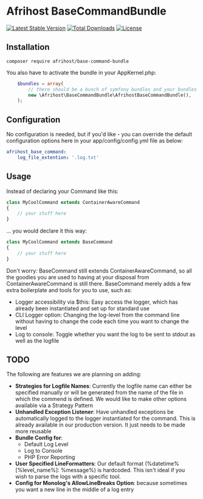 # Afrihost BaseCommandBundle
[![Latest Stable Version](https://poser.pugx.org/afrihost/base-command-bundle/v/stable)](https://packagist.org/packages/afrihost/base-command-bundle)
[![Total Downloads](https://poser.pugx.org/afrihost/base-command-bundle/downloads)](https://packagist.org/packages/afrihost/base-command-bundle)
[![License](https://poser.pugx.org/afrihost/base-command-bundle/license)](https://packagist.org/packages/afrihost/base-command-bundle)

## Installation
`composer require afrihost/base-command-bundle`

You also have to activate the bundle in your AppKernel.php:
```php
    $bundles = array(
        // there should be a bunch of symfony bundles and your bundles already added here
        new \Afrihost\BaseCommandBundle\AfrihostBaseCommandBundle(),
    );
```

## Configuration
No configuration is needed, but if you'd like - you can override the default configuration options here in your app/config/config.yml file as below:
```yml
afrihost_base_command:
    log_file_extention: '.log.txt'
```

## Usage
Instead of declaring your Command like this:
```php
class MyCoolCommand extends ContainerAwareCommand 
{
    // your stuff here
}
```
... you would declare it this way:
```php
class MyCoolCommand extends BaseCommand
{
    // your stuff here
}
```

Don't worry: BaseCommand still extends ContainerAwareCommand, so all the goodies you are used to having at your disposal from ContainerAwareCommand is still there. BaseCommand merely adds a few extra boilerplate and tools for you to use, such as:

* Logger accessibility via $this: Easy access the logger, which has already been instantiated and set up for standard use
* CLI Logger option: Changing the log-level from the command line without having to change the code each time you want to change the level
* Log to console: Toggle whether you want the log to be sent to stdout as well as the logfile

## TODO
The following are features we are planning on adding:

- **Strategies for Logfile Names**: Currently the logfile name can either be specified manually or will be generated from
 the name of the file in which the commend is defined. We would like to make other options available via a Strategy Pattern 
- **Unhandled Exception Listener**: Have unhandled exceptions be automatically logged to the logger instantiated for the 
 command. This is already available in our production version. It just needs to be made more reusable
- **Bundle Config for**:
  - Default Log Level
  - Log to Console
  - PHP Error Reporting
- **User Specified LineFormatters**: Our default format (%datetime% \[%level_name%\]: %message%) is hardcoded. This isn't
 ideal if you wish to parse the logs with a specific tool.
- **Config for Monolog's AllowLineBreaks Option**: because sometimes you want a new line in the middle of a log entry
